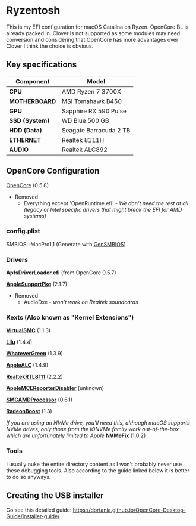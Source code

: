# Ryzentosh

This is my EFI configuration for macOS Catalina on Ryzen. OpenCore BL is already packed in.
Clover is not supported as some modules may need conversion and considering that OpenCore has more advantages over Clover I think the choice is obvious.

## Key specifications

| Component | Model |
| --------- | ----- |
| **CPU** | AMD Ryzen 7 3700X |
| **MOTHERBOARD** | MSI Tomahawk B450 |
| **GPU** | Sapphire RX 590 Pulse |
| **SSD (System)** | WD Blue 500 GB |
| **HDD (Data)** | Seagate Barracuda 2 TB |
| **ETHERNET** | Realtek 8111H |
| **AUDIO** | Realtek ALC892 |

## OpenCore Configuration

[OpenCore](https://github.com/acidanthera/OpenCorePkg.git) (0.5.8)
* Removed
   - Everything except 'OpenRuntime.efi' - _We don't need the rest at all (legacy or Intel specific drivers that might break the EFI for AMD systems)_

### config.plist

SMBIOS: iMacPro1,1 (Generate with [GenSMBIOS](https://github.com/corpnewt/GenSMBIOS))

### Drivers

**ApfsDriverLoader.efi** (from OpenCore 0.5.7)

**[AppleSupportPkg](https://github.com/acidanthera/AppleSupportPkg)** (2.1.7)
* Removed
   - AudioDxe - _won't work on Realtek soundcards_

### Kexts (Also known as "Kernel Extensions")

**[VirtualSMC](https://github.com/acidanthera/VirtualSMC)** (1.1.3)

**[Lilu](https://github.com/acidanthera/Lilu)** (1.4.4)

**[WhateverGreen](https://github.com/acidanthera/WhateverGreen)** (1.3.9)

**[AppleALC](https://github.com/acidanthera/AppleALC)** (1.4.9)

**[RealtekRTL8111](https://github.com/Mieze/RTL8111_driver_for_OS_X)** (2.2.2)

**[AppleMCEReporterDisabler](https://github.com/acidanthera/bugtracker/files/3703498/AppleMCEReporterDisabler.kext.zip)** (unknown)

**[SMCAMDProcessor](https://github.com/trulyspinach/SMCAMDProcessor)** (0.6.1)

**[RadeonBoost](https://egpu.io/forums/mac-setup/radeonboost-something-for-you-guys-to-try/)** (1.3)

_If you are using an NVMe drive, you'll need this, although macOS supports NVMe drives, only those from the IONVMe family work out-of-the-box which are unfortunately limited to Apple_
**[NVMeFix](https://github.com/acidanthera/NVMeFix)** (1.0.2)

### Tools

I usually nuke the entire directory content as I won't probably never use these debugging tools.
Also according to the guide linked below it is better to do so anyways.

## Creating the USB installer

Go see this detailed guide: <https://dortania.github.io/OpenCore-Desktop-Guide/installer-guide/>
